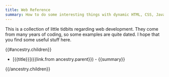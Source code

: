 ```yaml
---
title: Web Reference
summary: How to do some interesting things with dynamic HTML, CSS, JavaScript, and maybe even some plain HTML.
---
```


This is a collection of little tidbits regarding web development.  They come from many years of coding, so some examples are quite dated.  I hope that you find some useful stuff here.

{{#ancestry.children}}
* [{{title}}]({{link.from ancestry.parent}}) - {{summary}}

{{/ancestry.children}}
